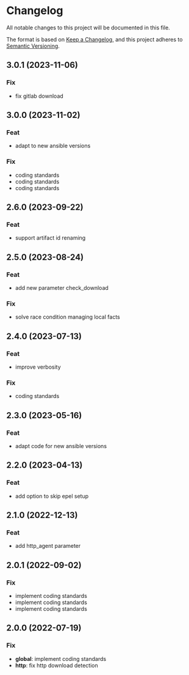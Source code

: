 # Changelog
All notable changes to this project will be documented in this file.

The format is based on [Keep a Changelog](https://keepachangelog.com/en/1.0.0/),
and this project adheres to [Semantic Versioning](https://semver.org/spec/v2.0.0.html).

## 3.0.1 (2023-11-06)

### Fix

- fix gitlab download

## 3.0.0 (2023-11-02)

### Feat

- adapt to new ansible versions

### Fix

- coding standards
- coding standards
- coding standards

## 2.6.0 (2023-09-22)

### Feat

- support artifact id renaming

## 2.5.0 (2023-08-24)

### Feat

- add new parameter check_download

### Fix

- solve race condition managing local facts

## 2.4.0 (2023-07-13)

### Feat

- improve verbosity

### Fix

- coding standards

## 2.3.0 (2023-05-16)

### Feat

- adapt code for new ansible versions

## 2.2.0 (2023-04-13)

### Feat

- add option to skip epel setup

## 2.1.0 (2022-12-13)

### Feat

- add http_agent parameter

## 2.0.1 (2022-09-02)

### Fix

- implement coding standards
- implement coding standards
- implement coding standards

## 2.0.0 (2022-07-19)

### Fix

- **global**: implement coding standards
- **http**: fix http download detection
